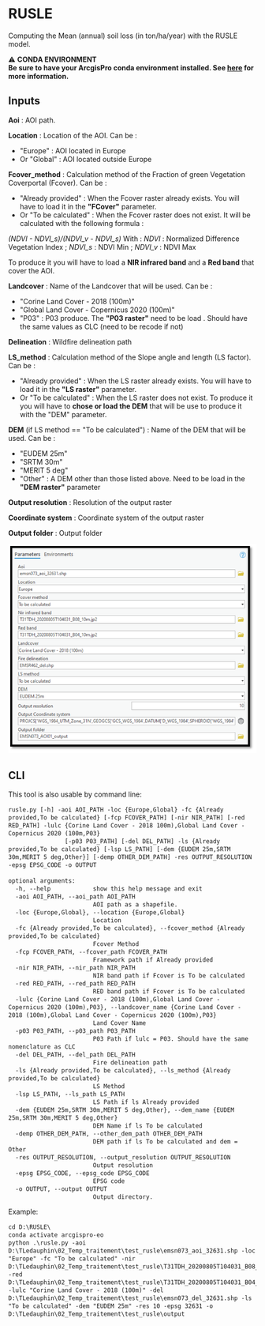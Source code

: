 # RUSLE
Computing the Mean (annual) soil loss (in ton/ha/year) with the RUSLE model.

:warning: **CONDA ENVIRONMENT**  
**Be sure to have your ArcgisPro conda environment installed.
See [here](https://git.unistra.fr/sertit/arcgis-pro/sertit-eo-conda-environment) for more information.**


## Inputs

**Aoi** : 
AOI path.

**Location** : 
Location of the AOI.
Can be :
- "Europe" : AOI located in Europe
- Or "Global" : AOI located outside Europe

**Fcover_method** :
Calculation method of the Fraction of green Vegetation Coverportal (Fcover).
Can be :
- "Already provided" : When the Fcover raster already exists. You will have to load it in the **"FCover"** parameter.
- Or "To be calculated" : When the Fcover raster does not exist. It will be calculated with the following formula :

_(NDVI - NDVI_s)/(NDVI_v - NDVI_s)_
With :
_NDVI_ : Normalized Difference Vegetation Index
; _NDVI_s_ : NDVI Min
; _NDVI_v_ : NDVI Max

To produce it you will have to load a **NIR infrared band** and a **Red band** that cover the AOI.

**Landcover** : 
Name of the Landcover that will be used.
Can be :
- "Corine Land Cover - 2018 (100m)"
- "Global Land Cover - Copernicus 2020 (100m)"
- "P03" : P03 produce. The **"P03 raster"** need to be load . Should have the same values as CLC (need to be recode if not)

**Delineation** : Wildfire delineation path

**LS_method** : Calculation method of the Slope angle and length (LS factor).
Can be :
- "Already provided" : When the LS raster already exists. You will have to load it in the **"LS raster"** parameter.
- Or "To be calculated" : When the LS raster does not exist. To produce it you will have to **chose or load the DEM** that will be use to produce it with the "DEM" parameter.

**DEM** (if LS method == "To be calculated") : Name of the DEM that will be used.
Can be :
- "EUDEM 25m"
- "SRTM 30m"
- "MERIT 5 deg"
- "Other" : A DEM other than those listed above. Need to be load in the **"DEM raster"** parameter

**Output resolution** : Resolution of the output raster

**Coordinate system** : Coordinate system of the output raster

**Output folder** : Output folder

![Arcgis  pro toolbox](static/Arcgis_pro_Toolbox.PNG)


## CLI
This tool is also usable by command line:
```shell
rusle.py [-h] -aoi AOI_PATH -loc {Europe,Global} -fc {Already provided,To be calculated} [-fcp FCOVER_PATH] [-nir NIR_PATH] [-red RED_PATH] -lulc {Corine Land Cover - 2018 100m),Global Land Cover - Copernicus 2020 (100m,P03}
                [-p03 P03_PATH] [-del DEL_PATH] -ls {Already provided,To be calculated} [-lsp LS_PATH] [-dem {EUDEM 25m,SRTM 30m,MERIT 5 deg,Other}] [-demp OTHER_DEM_PATH] -res OUTPUT_RESOLUTION -epsg EPSG_CODE -o OUTPUT

optional arguments:
  -h, --help            show this help message and exit
  -aoi AOI_PATH, --aoi_path AOI_PATH
                        AOI path as a shapefile.
  -loc {Europe,Global}, --location {Europe,Global}
                        Location
  -fc {Already provided,To be calculated}, --fcover_method {Already provided,To be calculated}
                        Fcover Method
  -fcp FCOVER_PATH, --fcover_path FCOVER_PATH
                        Framework path if Already provided
  -nir NIR_PATH, --nir_path NIR_PATH
                        NIR band path if Fcover is To be calculated
  -red RED_PATH, --red_path RED_PATH
                        RED band path if Fcover is To be calculated
  -lulc {Corine Land Cover - 2018 (100m),Global Land Cover - Copernicus 2020 (100m),P03}, --landcover_name {Corine Land Cover - 2018 (100m),Global Land Cover - Copernicus 2020 (100m),P03}
                        Land Cover Name
  -p03 P03_PATH, --p03_path P03_PATH
                        P03 Path if lulc = P03. Should have the same nomenclature as CLC
  -del DEL_PATH, --del_path DEL_PATH
                        Fire delineation path
  -ls {Already provided,To be calculated}, --ls_method {Already provided,To be calculated}
                        LS Method
  -lsp LS_PATH, --ls_path LS_PATH
                        LS Path if ls Already provided
  -dem {EUDEM 25m,SRTM 30m,MERIT 5 deg,Other}, --dem_name {EUDEM 25m,SRTM 30m,MERIT 5 deg,Other}
                        DEM Name if ls To be calculated
  -demp OTHER_DEM_PATH, --other_dem_path OTHER_DEM_PATH
                        DEM path if ls To be calculated and dem = Other
  -res OUTPUT_RESOLUTION, --output_resolution OUTPUT_RESOLUTION
                        Output resolution
  -epsg EPSG_CODE, --epsg_code EPSG_CODE
                        EPSG code
  -o OUTPUT, --output OUTPUT
                        Output directory.
```

Example:
```shell
cd D:\RUSLE\
conda activate arcgispro-eo
python .\rusle.py -aoi D:\TLedauphin\02_Temp_traitement\test_rusle\emsn073_aoi_32631.shp -loc "Europe" -fc "To be calculated" -nir D:\TLedauphin\02_Temp_traitement\test_rusle\T31TDH_20200805T104031_B08_10m.jp2 -red D:\TLedauphin\02_Temp_traitement\test_rusle\T31TDH_20200805T104031_B04_10m.jp2 -lulc "Corine Land Cover - 2018 (100m)" -del D:\TLedauphin\02_Temp_traitement\test_rusle\emsn073_del_32631.shp -ls "To be calculated" -dem "EUDEM 25m" -res 10 -epsg 32631 -o D:\TLedauphin\02_Temp_traitement\test_rusle\output
```


